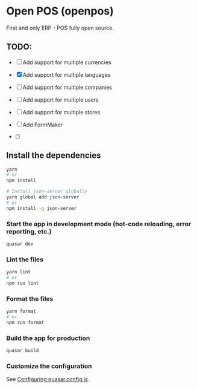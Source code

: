 # Open POS (openpos)

First and only ERP - POS fully open source.

## TODO:

- [ ] Add support for multiple currencies

- [x] Add support for multiple languages

- [ ] Add support for multiple companies

- [ ] Add support for multiple users

- [ ] Add support for multiple stores

- [ ] Add FormMaker

- [ ]

## Install the dependencies

```bash
yarn
# or
npm install
```

```bash
# Install json-server globally
yarn global add json-server
# or
npm install -g json-server
```

### Start the app in development mode (hot-code reloading, error reporting, etc.)

```bash
quasar dev
```

### Lint the files

```bash
yarn lint
# or
npm run lint
```

### Format the files

```bash
yarn format
# or
npm run format
```

### Build the app for production

```bash
quasar build
```

### Customize the configuration

See [Configuring quasar.config.js](https://v2.quasar.dev/quasar-cli-vite/quasar-config-js).
